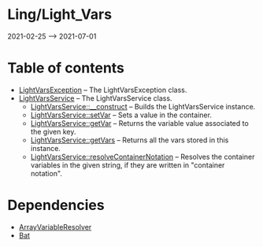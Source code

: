 Ling/Light_Vars
================
2021-02-25 --> 2021-07-01




Table of contents
===========

- [LightVarsException](https://github.com/lingtalfi/Light_Vars/blob/master/doc/api/Ling/Light_Vars/Exception/LightVarsException.md) &ndash; The LightVarsException class.
- [LightVarsService](https://github.com/lingtalfi/Light_Vars/blob/master/doc/api/Ling/Light_Vars/Service/LightVarsService.md) &ndash; The LightVarsService class.
    - [LightVarsService::__construct](https://github.com/lingtalfi/Light_Vars/blob/master/doc/api/Ling/Light_Vars/Service/LightVarsService/__construct.md) &ndash; Builds the LightVarsService instance.
    - [LightVarsService::setVar](https://github.com/lingtalfi/Light_Vars/blob/master/doc/api/Ling/Light_Vars/Service/LightVarsService/setVar.md) &ndash; Sets a value in the container.
    - [LightVarsService::getVar](https://github.com/lingtalfi/Light_Vars/blob/master/doc/api/Ling/Light_Vars/Service/LightVarsService/getVar.md) &ndash; Returns the variable value associated to the given key.
    - [LightVarsService::getVars](https://github.com/lingtalfi/Light_Vars/blob/master/doc/api/Ling/Light_Vars/Service/LightVarsService/getVars.md) &ndash; Returns all the vars stored in this instance.
    - [LightVarsService::resolveContainerNotation](https://github.com/lingtalfi/Light_Vars/blob/master/doc/api/Ling/Light_Vars/Service/LightVarsService/resolveContainerNotation.md) &ndash; Resolves the container variables in the given string, if they are written in "container notation".


Dependencies
============
- [ArrayVariableResolver](https://github.com/lingtalfi/ArrayVariableResolver)
- [Bat](https://github.com/lingtalfi/Bat)


